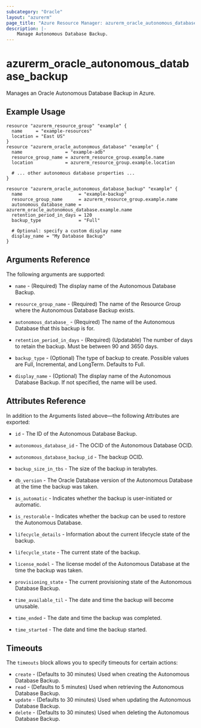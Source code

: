 ```yaml
---
subcategory: "Oracle"
layout: "azurerm"
page_title: "Azure Resource Manager: azurerm_oracle_autonomous_database_backup"
description: |-
    Manage Autonomous Database Backup.
---
```


# azurerm_oracle_autonomous_database_backup

Manages an Oracle Autonomous Database Backup in Azure.

## Example Usage

```hcl
resource "azurerm_resource_group" "example" {
  name     = "example-resources"
  location = "East US"
}
resource "azurerm_oracle_autonomous_database" "example" {
  name                = "example-adb"
  resource_group_name = azurerm_resource_group.example.name
  location            = azurerm_resource_group.example.location

  # ... other autonomous database properties ...
}

resource "azurerm_oracle_autonomous_database_backup" "example" {
  name                     = "example-backup"
  resource_group_name      = azurerm_resource_group.example.name
  autonomous_database_name = azurerm_oracle_autonomous_database.example.name
  retention_period_in_days = 120
  backup_type              = "Full"

  # Optional: specify a custom display name
  display_name = "My Database Backup"
}

```

## Arguments Reference
The following arguments are supported:

* `name` - (Required) The display name of the Autonomous Database Backup.

* `resource_group_name` - (Required) The name of the Resource Group where the Autonomous Database Backup exists.

* `autonomous_database_` - (Required) The name of the Autonomous Database that this backup is for.
* `retention_period_in_days` - (Required) (Updatable) The number of days to retain the backup. Must be between 90 and 3650 days.

* `backup_type` - (Optional) The type of backup to create. Possible values are Full, Incremental, and LongTerm. Defaults to Full.

* `display_name` - (Optional) The display name of the Autonomous Database Backup. If not specified, the name will be used.

## Attributes Reference
In addition to the Arguments listed above—the following Attributes are exported:

* `id` - The ID of the Autonomous Database Backup.

* `autonomous_database_id` - The OCID of the Autonomous Database OCID.

* `autonomous_database_backup_id`  - The backup OCID.

* `backup_size_in_tbs` - The size of the backup in terabytes.

* `db_version` - The Oracle Database version of the Autonomous Database at the time the backup was taken.

* `is_automatic` - Indicates whether the backup is user-initiated or automatic.

* `is_restorable` - Indicates whether the backup can be used to restore the Autonomous Database.

* `lifecycle_details` - Information about the current lifecycle state of the backup.

* `lifecycle_state` - The current state of the backup.

* `license_model` - The license model of the Autonomous Database at the time the backup was taken.

* `provisioning_state` - The current provisioning state of the Autonomous Database Backup.

* `time_available_til` - The date and time the backup will become unusable.

* `time_ended` - The date and time the backup was completed.

* `time_started` - The date and time the backup started.


## Timeouts
The `timeouts` block allows you to specify timeouts for certain actions:

* `create` - (Defaults to 30 minutes) Used when creating the Autonomous Database Backup.
* `read` - (Defaults to 5 minutes) Used when retrieving the Autonomous Database Backup.
* `update` - (Defaults to 30 minutes) Used when updating the Autonomous Database Backup.
* `delete` - (Defaults to 30 minutes) Used when deleting the Autonomous Database Backup.
